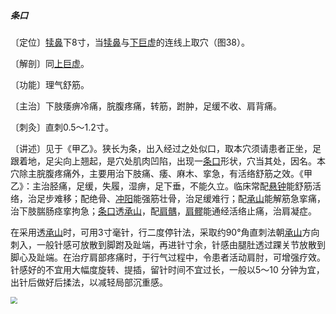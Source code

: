 ##### 条口

〔定位〕[犊鼻](https://www.gmzyjc.com/read/zjs/zjs3.1.1-3-0.1.3.3.35.md)下8寸，当[犊鼻](https://www.gmzyjc.com/read/zjs/zjs3.1.1-3-0.1.3.3.35.md)与[下巨虚](https://www.gmzyjc.com/read/zjs/zjs3.1.1-3-0.1.3.3.39.md)的连线上取穴（图38）。

〔解剖〕同[上巨虚](https://www.gmzyjc.com/read/zjs/zjs3.1.1-3-0.1.3.3.37.md)。

〔功能〕理气舒筋。

〔主治〕下肢痿痹冷痛，脘腹疼痛，转筋，跗肿，足缓不收、肩背痛。

〔刺灸〕直刺0.5〜1.2寸。

〔讲述〕见于《甲乙》。狭长为条，出入经过之处似口，取本穴须请患者正坐，足跟着地，足尖向上翘起，是穴处肌肉凹陷，出现一[条口](https://www.gmzyjc.com/read/zjs/zjs3.1.1-3-0.1.3.3.38.md)形状，穴当其处，因名。本穴除主脘腹疼痛外，主要用治下肢痛、痿、麻木、挛急，有活络舒筋之效。《甲乙》：主治胫痛，足缓，失履，湿痹，足下垂，不能久立。临床常配[悬钟](https://www.gmzyjc.com/read/zjs/zjs3.1.9-12-0.0.3.3.39.md)能舒筋活络，治足步难移；配绝骨、[冲阳](https://www.gmzyjc.com/read/zjs/zjs3.1.1-3-0.1.3.3.42.md)能强筋壮骨，治足缓难行；配[承山](https://www.gmzyjc.com/read/zjs/zjs3.1.7-8-0.0.1.3.57.md)能解筋急挛痛，治下肢腨肠痉挛拘急；[条口](https://www.gmzyjc.com/read/zjs/zjs3.1.1-3-0.1.3.3.38.md)透[承山](https://www.gmzyjc.com/read/zjs/zjs3.1.7-8-0.0.1.3.57.md)，配[肩髃](https://www.gmzyjc.com/read/zjs/zjs3.1.1-3-0.1.2.3.15.md)，[肩髎](https://www.gmzyjc.com/read/zjs/zjs3.1.9-12-0.0.2.3.14.md)能通经活络止痛，治肩凝症。

在采用透[承山](https://www.gmzyjc.com/read/zjs/zjs3.1.7-8-0.0.1.3.57.md)时，可用3寸毫针，行二度停针法，采取约90°角直刺法朝[承山](https://www.gmzyjc.com/read/zjs/zjs3.1.7-8-0.0.1.3.57.md)方向刺入，一般针感可放散到脚跗及趾端，再进针寸余，针感由腿肚透过踝关节放散到脚心及趾端。在治疗肩部疼痛时，于行气过程中，令患者活动肩肘，可增强疗效。针感好的不宜用大幅度旋转、提插，留针时间不宜过长，一般以5〜10 分钟为宜，出针后做好后揉法，以减轻局部沉重感。

<img src="img/图38.jpg" style="zoom:67%;" />
